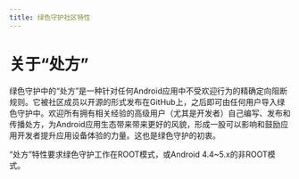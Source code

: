 ```yaml
---
title: 绿色守护社区特性
---
```


# 关于“处方”

绿色守护中的“处方”是一种针对任何Android应用中不受欢迎行为的精确定向阻断规则。它被社区成员以开源的形式发布在GitHub上，之后即可由任何用户导入绿色守护中。欢迎所有拥有相关经验的高级用户（尤其是开发者）自己编写、发布和传播处方，为Android应用生态带来带来更好的风貌，形成一股可以影响和鼓励应用开发者提升应用设备体验的力量。这也是绿色守护的初衷。

“处方”特性要求绿色守护工作在ROOT模式，或Android 4.4~5.x的非ROOT模式。
